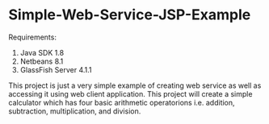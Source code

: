 # Simple-Web-Service-JSP-Example

Requirements:
1. Java SDK 1.8
2. Netbeans 8.1
3. GlassFish Server 4.1.1

This project is just a very simple example of creating web service as well as accessing it using web client application. This project will create a simple calculator which has four basic arithmetic operatorions i.e. addition, subtraction, multiplication, and division.
